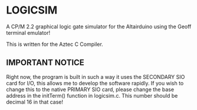 # LOGICSIM
A CP/M 2.2 graphical logic gate simulator for the Altairduino using the Geoff terminal emulator!


This is written for the Aztec C Compiler.

## IMPORTANT NOTICE
Right now, the program is built in such a way it uses the SECONDARY SIO card for I/O, this allows me to develop the software rapidly. If you wish to change this to the native PRIMARY SIO card, please change the base address in the initTerm() function in logicsim.c. This number should be decimal 16 in that case!
